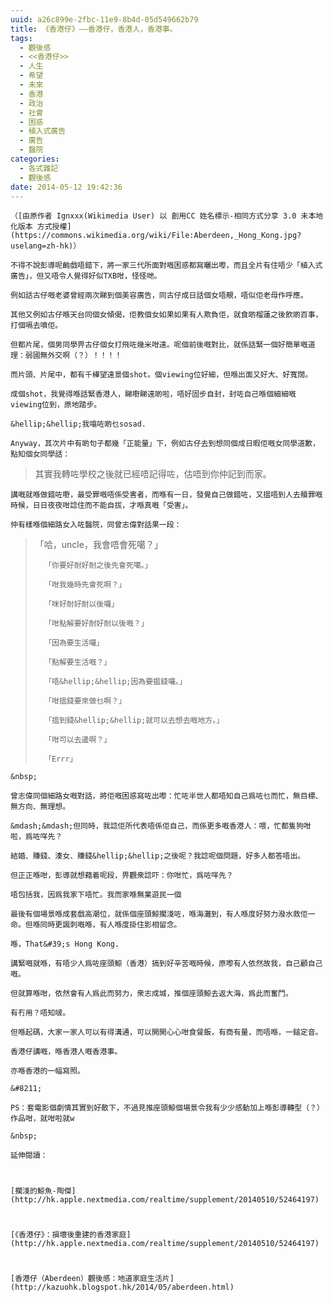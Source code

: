 ```yaml
---
uuid: a26c899e-2fbc-11e9-8b4d-05d549662b79
title: 《香港仔》——香港仔，香港人，香港事。
tags:
  - 觀後感
  - <<香港仔>>
  - 人生
  - 希望
  - 未來
  - 香港
  - 政治
  - 社會
  - 困惑
  - 植入式廣告
  - 廣告
  - 醫院
categories:
  - 各式雜記
  - 觀後感
date: 2014-05-12 19:42:36
---
```




	（[由原作者 Ignxxx(Wikimedia User) 以 創用CC 姓名標示-相同方式分享 3.0 未本地化版本 方式授權](https://commons.wikimedia.org/wiki/File:Aberdeen,_Hong_Kong.jpg?uselang=zh-hk)）

	不得不說彭導呢齣戲唔錯下，將一家三代所面對嘅困惑都寫曬出嚟，而且全片有住唔少「植入式廣告」，但又唔令人覺得好似TXB咁，怪怪哋。

	例如話古仔嘅老婆曾經兩次睇到個美容廣告，同古仔成日話個女唔靚，唔似佢老母作呼應。

	其他又例如古仔喺天台同個女傾偈，佢教個女如果如果有人欺負佢，就食啲榴蓮之後飲啲百事，打個嗝去噴佢。

	但都片尾，個男同學畀古仔個女打飛咗幾米咁遠。呢個前後嘅對比，就係話緊一個好簡單嘅道理：弱國無外交啊（？）！！！！

	而片頭、片尾中，都有千樺望遠景個shot。個viewing位好細，但喺出面又好大、好寬闊。

	成個shot，我覺得喺話緊香港人，睇嘢睇遠啲啦，唔好固步自封，封咗自己喺個細細嘅viewing位到，原地踏步。

	&hellip;&hellip;我噏咗啲乜sosad.

	Anyway，其次片中有啲句子都幾「正能量」下，例如古仔去到想同個成日暇佢嘅女同學道歉，點知個女同學話：

> 其實我轉咗學校之後就已經唔記得咗，估唔到你仲記到而家。

	講嘅就喺做錯咗嘢，最受罪嘅唔係受害者，而喺有一日，發覺自己做錯咗，又搵唔到人去贖罪嘅時候，日日夜夜咁諗住而不能自拔，才喺真嘅「受害」。

	仲有樣喺個細路女入咗醫院，同曾志偉對話果一段：

> 「哈，uncle，我會唔會死噶？」
>
> 		「你要好耐好耐之後先會死噶。」
>
> 		「咁我幾時先會死啊？」
>
> 		「咪好耐好耐以後囉」
>
> 		「咁點解要好耐好耐以後嘅？」
>
> 		「因為要生活囉」
>
> 		「點解要生活嘅？」
>
> 		「唔&hellip;&hellip;因為要揾錢囉。」
>
> 		「咁搵錢要來做乜啊？」
>
> 		「搵到錢&hellip;&hellip;就可以去想去嘅地方。」
>
> 		「咁可以去邊啊？」
>
> 		「Errr」

	&nbsp;

	曾志偉同個細路女嘅對話，將佢嘅困惑寫咗出嚟：忙咗半世人都唔知自己爲咗乜而忙，無目標、無方向、無理想。

	&mdash;&mdash;但同時，我諗佢所代表唔係佢自己，而係更多嘅香港人：喂，忙都隻狗咁啦，爲咗咩先？

	結婚、賺錢、湊女、賺錢&hellip;&hellip;之後呢？我諗呢個問題，好多人都答唔出。

	但正正喺咁，彭導就想藉着呢段，畀觀衆諗吓：你咁忙，爲咗咩先？

	唔包括我，因爲我家下唔忙。我而家喺無業遊民一個

	最後有個場景喺成套戲高潮位，就係個座頭鯨擱淺咗，喺海灘到，有人喺度好努力潑水救佢一命。但喺同時更諷刺嘅喺，有人喺度掛住影相留念。

	喺，That&#39;s Hong Kong.

	講緊嘅就喺，有唔少人爲咗座頭鯨（香港）搞到好辛苦嘅時候，原嚟有人依然故我，自己顧自己嘅。

	但就算喺咁，依然會有人爲此而努力，衆志成城，推個座頭鯨去返大海，爲此而奮鬥。

	有冇用？唔知啵。

	但喺起碼，大家一家人可以有得溝通，可以開開心心咁食餐飯，有商有量，而唔喺，一鎚定音。

	香港仔講嘅，喺香港人嘅香港事。

	亦喺香港的一幅寫照。

	&#8211;

	PS：套電影個劇情其實到好散下，不過見推座頭鯨個場景令我有少少感動加上喺彭導轉型（？）作品咁，就咁啦就w

	&nbsp;

	延伸閱讀：

#
	[擱淺的鯨魚-陶傑](http://hk.apple.nextmedia.com/realtime/supplement/20140510/52464197)

#
	[《香港仔》：損壞後重建的香港家庭](http://hk.apple.nextmedia.com/realtime/supplement/20140510/52464197)

#
	[香港仔（Aberdeen）觀後感：地道家庭生活片](http://kazuohk.blogspot.hk/2014/05/aberdeen.html)
